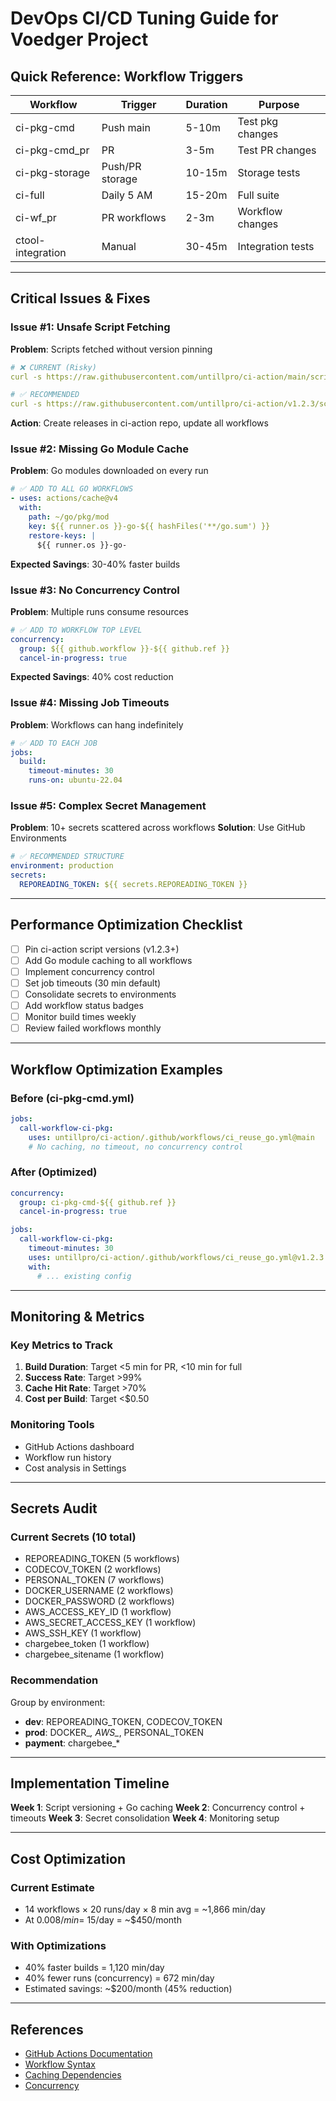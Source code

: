 # DevOps CI/CD Tuning Guide for Voedger Project

## Quick Reference: Workflow Triggers

| Workflow | Trigger | Duration | Purpose |
|----------|---------|----------|---------|
| ci-pkg-cmd | Push main | 5-10m | Test pkg changes |
| ci-pkg-cmd_pr | PR | 3-5m | Test PR changes |
| ci-pkg-storage | Push/PR storage | 10-15m | Storage tests |
| ci-full | Daily 5 AM | 15-20m | Full suite |
| ci-wf_pr | PR workflows | 2-3m | Workflow changes |
| ctool-integration | Manual | 30-45m | Integration tests |

---

## Critical Issues & Fixes

### Issue #1: Unsafe Script Fetching
**Problem**: Scripts fetched without version pinning
```yaml
# ❌ CURRENT (Risky)
curl -s https://raw.githubusercontent.com/untillpro/ci-action/main/scripts/check_copyright.sh | bash

# ✅ RECOMMENDED
curl -s https://raw.githubusercontent.com/untillpro/ci-action/v1.2.3/scripts/check_copyright.sh | bash
```
**Action**: Create releases in ci-action repo, update all workflows

### Issue #2: Missing Go Module Cache
**Problem**: Go modules downloaded on every run
```yaml
# ✅ ADD TO ALL GO WORKFLOWS
- uses: actions/cache@v4
  with:
    path: ~/go/pkg/mod
    key: ${{ runner.os }}-go-${{ hashFiles('**/go.sum') }}
    restore-keys: |
      ${{ runner.os }}-go-
```
**Expected Savings**: 30-40% faster builds

### Issue #3: No Concurrency Control
**Problem**: Multiple runs consume resources
```yaml
# ✅ ADD TO WORKFLOW TOP LEVEL
concurrency:
  group: ${{ github.workflow }}-${{ github.ref }}
  cancel-in-progress: true
```
**Expected Savings**: 40% cost reduction

### Issue #4: Missing Job Timeouts
**Problem**: Workflows can hang indefinitely
```yaml
# ✅ ADD TO EACH JOB
jobs:
  build:
    timeout-minutes: 30
    runs-on: ubuntu-22.04
```

### Issue #5: Complex Secret Management
**Problem**: 10+ secrets scattered across workflows
**Solution**: Use GitHub Environments
```yaml
# ✅ RECOMMENDED STRUCTURE
environment: production
secrets:
  REPOREADING_TOKEN: ${{ secrets.REPOREADING_TOKEN }}
```

---

## Performance Optimization Checklist

- [ ] Pin ci-action script versions (v1.2.3+)
- [ ] Add Go module caching to all workflows
- [ ] Implement concurrency control
- [ ] Set job timeouts (30 min default)
- [ ] Consolidate secrets to environments
- [ ] Add workflow status badges
- [ ] Monitor build times weekly
- [ ] Review failed workflows monthly

---

## Workflow Optimization Examples

### Before (ci-pkg-cmd.yml)
```yaml
jobs:
  call-workflow-ci-pkg:
    uses: untillpro/ci-action/.github/workflows/ci_reuse_go.yml@main
    # No caching, no timeout, no concurrency control
```

### After (Optimized)
```yaml
concurrency:
  group: ci-pkg-cmd-${{ github.ref }}
  cancel-in-progress: true

jobs:
  call-workflow-ci-pkg:
    timeout-minutes: 30
    uses: untillpro/ci-action/.github/workflows/ci_reuse_go.yml@v1.2.3
    with:
      # ... existing config
```

---

## Monitoring & Metrics

### Key Metrics to Track
1. **Build Duration**: Target <5 min for PR, <10 min for full
2. **Success Rate**: Target >99%
3. **Cache Hit Rate**: Target >70%
4. **Cost per Build**: Target <$0.50

### Monitoring Tools
- GitHub Actions dashboard
- Workflow run history
- Cost analysis in Settings

---

## Secrets Audit

### Current Secrets (10 total)
- REPOREADING_TOKEN (5 workflows)
- CODECOV_TOKEN (2 workflows)
- PERSONAL_TOKEN (7 workflows)
- DOCKER_USERNAME (2 workflows)
- DOCKER_PASSWORD (2 workflows)
- AWS_ACCESS_KEY_ID (1 workflow)
- AWS_SECRET_ACCESS_KEY (1 workflow)
- AWS_SSH_KEY (1 workflow)
- chargebee_token (1 workflow)
- chargebee_sitename (1 workflow)

### Recommendation
Group by environment:
- **dev**: REPOREADING_TOKEN, CODECOV_TOKEN
- **prod**: DOCKER_*, AWS_*, PERSONAL_TOKEN
- **payment**: chargebee_*

---

## Implementation Timeline

**Week 1**: Script versioning + Go caching
**Week 2**: Concurrency control + timeouts
**Week 3**: Secret consolidation
**Week 4**: Monitoring setup

---

## Cost Optimization

### Current Estimate
- 14 workflows × 20 runs/day × 8 min avg = ~1,866 min/day
- At $0.008/min = ~$15/day = ~$450/month

### With Optimizations
- 40% faster builds = 1,120 min/day
- 40% fewer runs (concurrency) = 672 min/day
- Estimated savings: ~$200/month (45% reduction)

---

## References

- [GitHub Actions Documentation](https://docs.github.com/en/actions)
- [Workflow Syntax](https://docs.github.com/en/actions/using-workflows/workflow-syntax-for-github-actions)
- [Caching Dependencies](https://docs.github.com/en/actions/using-workflows/caching-dependencies-to-speed-up-workflows)
- [Concurrency](https://docs.github.com/en/actions/using-jobs/using-concurrency)

